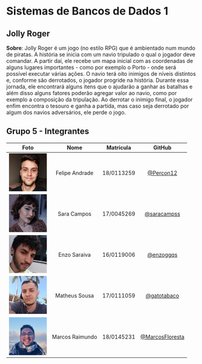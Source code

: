 # Sistemas de Bancos de Dados 1 
## Jolly Roger 

**Sobre**: Jolly Roger é um jogo (no estilo RPG) que é ambientado num mundo de piratas. A história se inicia com um navio tripulado o qual o jogador deve comandar. A partir daí, ele recebe um mapa inicial com as coordenadas de alguns lugares importantes - como por exemplo o Porto - onde será possível executar várias ações. O navio terá oito inimigos de níveis distintos e, conforme são derrotados, o jogador progride na história. Durante essa jornada, ele encontrará alguns itens que o ajudarão a ganhar as batalhas e além disso alguns fatores poderão agregar valor ao navio, como por exemplo a composição da tripulação. Ao derrotar o inimigo final, o jogador enfim encontra o tesouro e ganha a partida, mas caso seja derrotado por algum dos navios adversários, ele perde o jogo. 

## Grupo 5 - Integrantes

| Foto | Nome | Matrícula | GitHub |
|:--:|:--:|:--:|:--:|
| <img src="images/grupo/felipe.jpg" width="100">| Felipe Andrade |18/0113259  | [@Percon12](https://github.com/Percon12) 
| <img src="images/grupo/sara.jpg" width="100">| Sara Campos |17/0045269  |  [@saracampss](https://github.com/saracampss) 
| <img src="images/grupo/enzo.jpg" width="100">| Enzo Saraiva | 16/0119006  |  [@enzoggqs](https://github.com/enzoggqs) 
| <img src="images/grupo/matheus.jpg" width="100">| Matheus Sousa | 17/0111059  |  [@gatotabaco](https://github.com/gatotabaco) 
| <img src="images/grupo/marcos.jpg" width="100">| Marcos Raimundo | 18/0145231  | [@MarcosFloresta](https://github.com/MarcosFloresta) 
